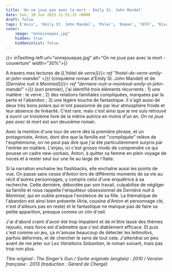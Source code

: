 ```yaml
---
title: 'On ne joue pas avec la mort - Emily St. John Mandel'
date: Sun, 18 Jun 2023 11:51:33 +0000
draft: false
tags: ['Avis', 'Emily St. John Mandel', 'Polar', 'Roman', 'SFFF', 'Rivages-Noir']
cover: 
    image: "onnejouepas.jpg"
    hidden: true
    hiddeninlist: false
---
```


{{< inTextImg-left url="onnejouepas.jpg" alt="On ne joue pas avec la mort - couverture" width="30%">}}

A travers mes lectures de _[L'hôtel de verre]({{< ref "lhotel-de-verre-emily-st-john-mandel" >}})_ (cinquième roman d'Emily St. John Mandel) et de _[Dernière nuit à Montréal]({{< ref "derniere-nuit-a-montreal-emily-st-john-mandel" >}})_ (son premier), j'ai identifié trois éléments récurrents : 1) une matière : le verre ; 2) des relations familiales compliquées, marquées par la perte et l'abandon ; 3) une légère touche de fantastique. Il s'agit aussi de deux très bons polars qui m'ont passionné de par leur atmosphère froide et leur absence de linéarité. C'est rare, mais c'est ainsi que je me suis retrouvé à ouvrir un troisième livre de la même autrice en moins d'un an. _On ne joue pas avec la mort_ est son deuxième roman.

Avec la mention d'une tour de verre dès la première phrase, et un protagoniste, Anton, dont dire que la famille est "compliquée" relève de l'euphémisme, on ne peut pas dire que j'ai été particulièrement surpris par l'entrée en matière. L'enjeu, ici c'est grosso modo de comprendre ce qui pousse un cadre new-yorkais, Anton, à quitter sa femme en plein voyage de noces et à rester seul sur une île au large de l'Italie.

Si la narration enchaîne les flashbacks, elle enchaîne aussi les points de vue. On passe sans cesse d'Anton lors de différents moments de sa vie au récit d'autres personnages, y compris celui d'une enquêtrice à sa recherche. Cette dernière, débordée par son travail, culpabilise de négliger sa famille et nous rappelle l'enquêteur obsessionnel de _Dernière nuit à Montréal_, qui en oublie presque l'existence de sa fille. La thématique de l'abandon est ainsi bien présente (Aria, cousine d'Anton et personnage clé, n'est d'ailleurs pas en reste) et le fantastique ne manque pas de faire sa petite apparition, presque comme un clin d'oeil.

J'ai d'abord craint d'avoir été trop impatient et de m'être lassé des thèmes rejoués, mais force est d'admettre que c'est diablement efficace. Et puis c'est comme un jeu, ça m'amuse beaucoup de détecter les leitmotivs, parfois déformés, et de chercher le sens de tout cela. J'attendrai un peu avant de me jeter sur _Les Variations Sebastian_, le roman suivant, mais pas trop non plus.

_Titre original : _The Singer's Gun / _Sortie originale (anglais) :_ 2010 / _Version française : 2013 (traduction :_ Gérard de Chergé_)_
